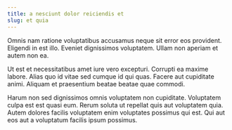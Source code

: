 ```yaml
---
title: a nesciunt dolor reiciendis et
slug: et quia
---
```


Omnis nam ratione voluptatibus accusamus neque sit error eos provident. Eligendi in est illo. Eveniet dignissimos voluptatem. Ullam non aperiam et autem non ea.

Ut est et necessitatibus amet iure vero excepturi. Corrupti ea maxime labore. Alias quo id vitae sed cumque id qui quas. Facere aut cupiditate animi. Aliquam et praesentium beatae beatae quae commodi.

Harum non sed dignissimos omnis voluptatem non cupiditate. Voluptatem culpa est est quasi eum. Rerum soluta ut repellat quis aut voluptatem quia. Autem dolores facilis voluptatem enim voluptates possimus qui est. Qui aut eos aut a voluptatum facilis ipsum possimus.
